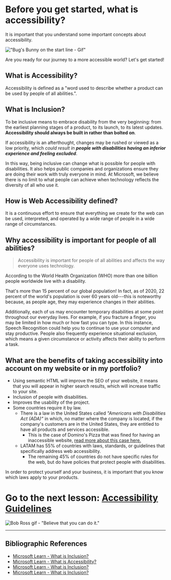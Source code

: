 # Before you get started, what is accessibility?
It is important that you understand some important concepts about accessibility.

!["Bug's Bunny on the start line - Gif"](https://media.giphy.com/media/QJvwBSGaoc4eI/giphy.gif) 

Are you ready for our journey to a more accessible world? Let's get started!

## What is Accessibility?
Accessibility is defined as a "word used to describe whether a product can be used by people of all abilities.".

## What is Inclusion?
To be inclusive means to embrace disability from the very beginning: from the earliest planning stages of a product, to its launch, to its latest updates.  **Accessibility should always be built in rather than bolted on**. 

If accessibility is an afterthought, changes may be rushed or viewed as a low priority, which _could result in **people with disabilities having an inferior experience and feeling excluded**_.

In this way, being inclusive can change what is possible for people with disabilities. It also helps public companies and organizations ensure they are doing their work with truly everyone in mind. At Microsoft, we believe there is no limit to what people can achieve when technology reflects the diversity of all who use it.

##   How is Web Accessibility defined?
It is a continuous effort to ensure that everything we create for the web can be used, interpreted, and operated by a wide range of people in a wide range of circumstances.

## Why accessibility is important for people of all abilities?
> Accessibility is important for people of all abilities and affects the way everyone uses technology.

According to the World Health Organization (WHO) more than one billion people worldwide live with a disability. 

That's more than 15 percent of our global population! In fact, as of 2020, 22 percent of the world's population is over 60 years old---this is noteworthy because, as people age, they may experience changes in their abilities. 

Additionally, each of us may encounter temporary disabilities at some point throughout our everyday lives. For example, if you fracture a finger, you may be limited in how much or how fast you can type. In this instance, Speech Recognition could help you to continue to use your computer and stay productive. People also frequently experience situational exclusion, which means a given circumstance or activity affects their ability to perform a task.  


## What are the benefits of taking accessibility into account on my website or in my portfolio?
- Using semantic HTML will improve the SEO of your website, it means that you will appear in higher search results, which will increase traffic to your site.
-	Inclusion of people with disabilities.
-	Improves the usability of the project.
-	Some countries require it by law.
    -  There is a law in the United States called _"Americans with Disabilities Act (ADA)"_ in which, no matter where the company is located, if the company's customers are in the United States, they are entitled to have all products and services accessible. 
        - This is the case of Domino's Pizza that was fined for having an inaccessible website, [read more about this case here.](https://www.cnbc.com/2019/10/07/dominos-supreme-court.html) 
    - LATAM has 55% of countries with laws, standards, or guidelines that specifically address web accessibility.
        - The remaining 45% of countries do not have specific rules for the web, but do have policies that protect people with disabilities. 

In order to protect yourself and your business, it is important that you know which laws apply to your products. 

# Go to the next lesson: [Accessibility Guidelines](./a11y/Pautas.md)

![Bob Ross gif - "Believe that you can do it."](https://media.giphy.com/media/3Fi5jZkZdJA4M/giphy.gif)

---

## Bibliographic References
- [Microsoft Learn - What is Inclusion?](https://docs.microsoft.com/en-us/learn/modules/intro-accessibility-disability/02-what-is-inclusion)
- [Microsoft Learn - What is Accessibility?](https://docs.microsoft.com/en-us/learn/modules/intro-accessibility-disability/00-what-is-accessibility)
- [Microsoft Learn - What is Inclusion?](https://docs.microsoft.com/en-us/learn/modules/intro-accessibility-disability/02-what-is-inclusion)
- [Microsoft Learn - What is Inclusion?](https://docs.microsoft.com/en-us/learn/modules/intro-accessibility-disability/02-what-is-inclusion)